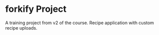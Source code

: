 # forkify Project

A training project from v2 of the course.
Recipe application with custom recipe uploads.
